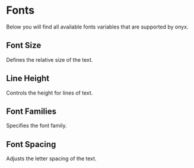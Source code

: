 # Fonts

Below you will find all available fonts variables that are supported by onyx.

<script lang="ts" setup>
import OnyxFontsVariables from "../.vitepress/components/OnyxFontsVariables.vue"

const fontSizes = [
  "onyx-font-size-sm",
  "onyx-font-size-md",
  "onyx-font-size-lg",
  "onyx-font-size-xl",
];
const lineHeights = [
  "onyx-font-line-height-sm",
  "onyx-font-line-height-md",
  "onyx-font-line-height-lg",
  "onyx-font-line-height-xl",
];
const fontFamilies = [
  "onyx-font-type-data",
  "onyx-font-type-h1",
  "onyx-font-type-h2",
  "onyx-font-type-h3",
  "onyx-font-type-h4",
  "onyx-font-type-mono",
  "onyx-font-type-paragraph",
];
const fontSpacings = ["onyx-font-letter-spacing-default"];

</script>

## Font Size

Defines the relative size of the text.

  <OnyxFontsVariables :variables="fontSizes" name="fontSize" />

## Line Height

Controls the height for lines of text.

  <OnyxFontsVariables :variables="lineHeights" name="lineHeight" />

## Font Families

Specifies the font family.

  <OnyxFontsVariables :variables="fontFamilies" name="fontFamily" />

## Font Spacing

Adjusts the letter spacing of the text.

  <OnyxFontsVariables :variables="fontSpacings" name="fontSpacing" />
